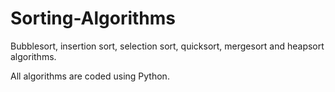 # Sorting-Algorithms

Bubblesort, insertion sort, selection sort, quicksort, mergesort and heapsort algorithms.

All algorithms are coded using Python.
